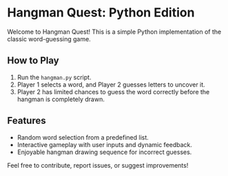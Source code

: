 # Hangman Quest: Python Edition

Welcome to Hangman Quest! This is a simple Python implementation of the classic word-guessing game.

## How to Play

1. Run the `hangman.py` script.
2. Player 1 selects a word, and Player 2 guesses letters to uncover it.
3. Player 2 has limited chances to guess the word correctly before the hangman is completely drawn.

## Features

- Random word selection from a predefined list.
- Interactive gameplay with user inputs and dynamic feedback.
- Enjoyable hangman drawing sequence for incorrect guesses.

Feel free to contribute, report issues, or suggest improvements!
